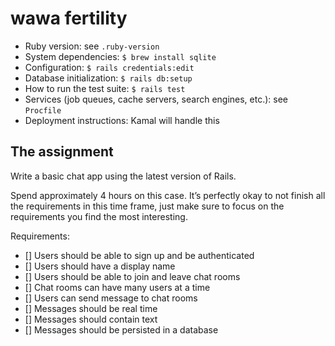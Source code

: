 # wawa fertility

- Ruby version: see `.ruby-version`
- System dependencies: `$ brew install sqlite`
- Configuration: `$ rails credentials:edit`
- Database initialization: `$ rails db:setup`
- How to run the test suite: `$ rails test`
- Services (job queues, cache servers, search engines, etc.): see `Procfile`
- Deployment instructions: Kamal will handle this

## The assignment

Write a basic chat app using the latest version of Rails.

Spend approximately 4 hours on this case. It’s perfectly okay to not finish all the requirements in this time frame, just make sure to focus on the requirements you find the most interesting.

Requirements:

- [] Users should be able to sign up and be authenticated
- [] Users should have a display name
- [] Users should be able to join and leave chat rooms
- [] Chat rooms can have many users at a time
- [] Users can send message to chat rooms
- [] Messages should be real time
- [] Messages should contain text
- [] Messages should be persisted in a database
